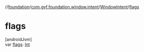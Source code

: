 //[foundation](../../../index.md)/[com.gyf.foundation.window.intent](../index.md)/[WindowIntent](index.md)/[flags](flags.md)

# flags

[androidJvm]\
var [flags](flags.md): [Int](https://kotlinlang.org/api/core/kotlin-stdlib/kotlin/-int/index.html)